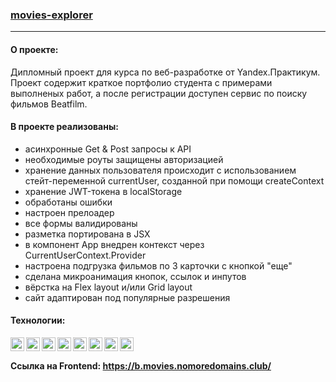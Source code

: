 ### [movies-explorer](https://b.movies.nomoredomains.club/)

***

#### О проекте:
Дипломный проект для курса по веб-разработке от Yandex.Практикум. 
Проект содержит краткое портфолио студента с примерами выполненых работ, а после регистрации доступен сервис по поиску фильмов Beatfilm.

#### В проекте реализованы:
- асинхронные Get & Post запросы к API
- необходимые роуты защищены авторизацией
- хранение данных пользователя происходит с использованием стейт-переменной currentUser, созданной при помощи createContext
- хранение JWT-токена в localStorage
- обработаны ошибки
- настроен прелоадер
- все формы валидированы
- разметка портирована в JSX
- в компонент App внедрен контекст через CurrentUserContext.Provider
- настроена подгрузка фильмов по 3 карточки с кнопкой "еще"
- сделана микроанимация кнопок, ссылок и инпутов
- вёрстка на Flex layout и/или Grid layout
- сайт адаптирован под популярные разрешения

#### Технологии:

<img align="left" width="22px" src="https://simpleicons.org/icons/html5.svg" />
<img align="left" width="22px" src="https://simpleicons.org/icons/css3.svg" />
<img align="left" width="22px" src="https://simpleicons.org/icons/javascript.svg" />
<img align="left" width="22px" src="https://simpleicons.org/icons/react.svg" />
<img align="left" width="22px" src="https://simpleicons.org/icons/mongodb.svg" />
<img align="left" width="22px" src="https://simpleicons.org/icons/nodedotjs.svg" />
<img align="left" width="22px" src="https://simpleicons.org/icons/nginx.svg" />
<img align="left" width="22px" src="https://simpleicons.org/icons/visualstudiocode.svg" />

</br>

#### Ссылка на Frontend: https://b.movies.nomoredomains.club/
